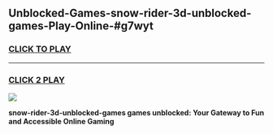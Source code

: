 
## Unblocked-Games-snow-rider-3d-unblocked-games-Play-Online-#g7wyt
<h3>
<a href="https://premium.freeplayer.one?title=snow-rider-3d-unblocked-games&ref=27F">CLICK TO PLAY</a></h3>
<hr>

<h3>
<a href="https://premium.freeplayer.one?title=snow-rider-3d-unblocked-games&ref=27F">CLICK 2 PLAY</a>
  
</h3>

<a href="https://premium.freeplayer.one?title=snow-rider-3d-unblocked-games&ref=27F"><img src="https://clearcache.store/games.png"></a>


**snow-rider-3d-unblocked-games games unblocked: Your Gateway to Fun and Accessible Online Gaming**
